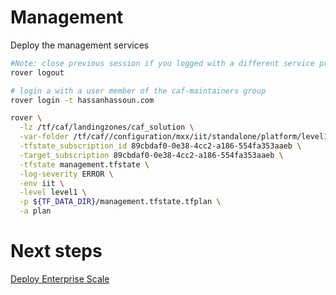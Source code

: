 
# Management
Deploy the management services

```bash
#Note: close previous session if you logged with a different service principal using --impersonate-sp-from-keyvault-url
rover logout

# login a with a user member of the caf-maintainers group
rover login -t hassanhassoun.com

rover \
  -lz /tf/caf/landingzones/caf_solution \
  -var-folder /tf/caf//configuration/mxx/iit/standalone/platform/level1/management \
  -tfstate_subscription_id 89cbdaf0-0e38-4cc2-a186-554fa353aaeb \
  -target_subscription 89cbdaf0-0e38-4cc2-a186-554fa353aaeb \
  -tfstate management.tfstate \
  -log-severity ERROR \
  -env iit \
  -level level1 \
  -p ${TF_DATA_DIR}/management.tfstate.tfplan \
  -a plan

```


# Next steps

 [Deploy Enterprise Scale](../../level1/eslz/readme.md)
